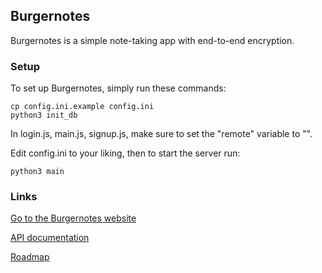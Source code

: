 ## Burgernotes
Burgernotes is a simple note-taking app with end-to-end encryption.

### Setup
To set up Burgernotes, simply run these commands:
```
cp config.ini.example config.ini
python3 init_db
```

In login.js, main.js, signup.js, make sure to set the "remote" variable to "".


Edit config.ini to your liking, then to start the server run:
```
python3 main
```
### Links
[Go to the Burgernotes website](https://notes.hectabit.org)

[API documentation](APIDOCS.md)

[Roadmap](ROADMAP.md)
